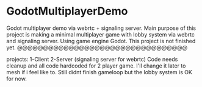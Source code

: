 # GodotMultiplayerDemo
Godot multiplayer demo via webrtc + signaling server.
Main purpose of this project is making a minimal multiplayer game with lobby system via webrtc and signaling server.
Using game engine Godot.
This project is not finished yet.
@@@@@@@@@@@@@@@@@@@@@@@@@@@@@@@@@

projects:
1-Client
2-Server (signaling server for webrtc)
Code needs cleanup and all code hardcoded for 2 player game. I'll change it later to mesh if i feel like to.
Still didnt finish gameloop but the lobby system is OK for now.
